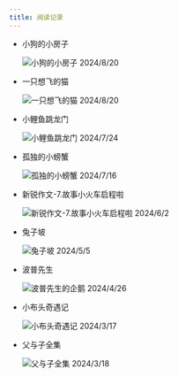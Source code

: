 ```yaml
---
title: 阅读记录
---
```


-  小狗的小房子

    ![小狗的小房子](xiaogoudexiaofangzi.jpg)
	2024/8/20
-  一只想飞的猫

    ![一只想飞的猫](yizhixiangfeidemao.jpg)
	2024/8/20
-  小鲤鱼跳龙门

    ![小鲤鱼跳龙门](xiaoliyutiaolongmen.jpg)
	2024/7/24
-  孤独的小螃蟹

    ![孤独的小螃蟹](gududexiaopangxie.jpg)
	2024/7/16
-  新锐作文-7.故事小火车启程啦

    ![新锐作文-7.故事小火车启程啦](xinruizuowen.jpg)
	2024/6/2
-  兔子坡

    ![兔子坡](tuzipo.jpg)
	2024/5/5
-  波普先生

    ![波普先生的企鹅](bopuxianshengdeqie.jpg)
	2024/4/26
-  小布头奇遇记

    ![小布头奇遇记](xiaobutouqiyuji.png)
	2024/3/17
-  父与子全集

    ![父与子全集](fuyuziquanji.jpg)
	2024/3/18



